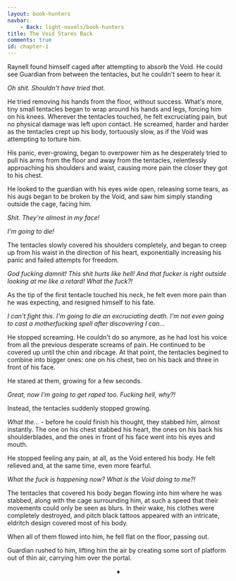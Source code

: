 ```yaml
---
layout: book-hunters
navbar:
    - Back: light-novels/book-hunters
title: The Void Stares Back
comments: true
id: chapter-1
---
```


Raynell found himself caged after attempting to absorb the Void. He could see Guardian from between the tentacles, but he couldn't seem to
hear it. 

*Oh shit. Shouldn't have tried that.*

He tried removing his hands from the floor, without success. What's more, tiny small tentacles began to wrap around his hands and legs,
forcing him on his knees. Wherever the tentacles touched, he felt excruciating pain, but no physical damage was left upon contact. He screamed,
harder and harder as the tentacles crept up his body, tortuously slow, as if the Void was attempting to torture him.

His panic, ever-growing, began to overpower him as he desperately tried to pull his arms from the floor and away from the tentacles, relentlessly
approaching his shoulders and waist, causing more pain the closer they got to his chest.

He looked to the guardian with his eyes wide open, releasing some tears, as his augs began to be broken by the Void, and saw him simply
standing outside the cage, facing him.

*Shit. They're almost in my face!*

*I'm going to die!*

The tentacles slowly covered his shoulders completely, and began to creep up from his waist in the direction of his heart, exponentially increasing
his panic and failed attempts for freedom.

*God fucking damnit! This shit hurts like hell! And that fucker is right outside looking at me like a retard! What the fuck?!*

As the tip of the first tentacle touched his neck, he felt even more pain than he was expecting, and resigned himself to his fate.

*I can't fight this. I'm going to die an excruciating death. I'm not even going to cast a motherfucking spell after discovering I can...*

He stopped screaming. He couldn't do so anymore, as he had lost his voice from all the previous desperate screams of pain. He continued to be covered
up until the chin and ribcage. At that point, the tentacles begined to combine into bigger ones: one on his chest, two on his back and three in front
of his face.

He stared at them, growing for a few seconds.

*Great, now I'm going to get raped too. Fucking hell, why?!*

Instead, the tentacles suddenly stopped growing.

*What the...* - before he could finish his thought, they stabbed him, almost instantly. The one on his chest stabbed his heart, the ones on 
his back his shoulderblades, and the ones in front of his face went into his eyes and mouth. 

He stopped feeling any pain, at all, as the Void entered his body. He felt relieved and, at the same time, even more fearful.

*What the fuck is happening now? What is the Void doing to me?!*

The tentacles that covered his body began flowing into him where he was stabbed, along with the cage surrounding him, at such a speed that their
movements could only be seen as blurs. In their wake, his clothes were completely destroyed, and pitch black tattoos appeared with an intricate, eldritch
design covered most of his body.

When all of them flowed into him, he fell flat on the floor, passing out.

Guardian rushed to him, lifting him the air by creating some sort of platform out of thin air, carrying him over the portal.

<center>&diams;</center>

